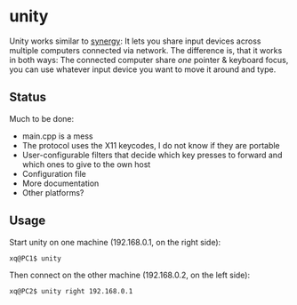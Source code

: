 unity
=====

Unity works similar to [synergy](http://www.synergy-foss.org):
It lets you share input devices across multiple computers
connected via network. The difference is, that it works
in both ways: The connected computer share *one* 
pointer & keyboard focus, you can use whatever input device
you want to move it around and type.

Status
------

Much to be done:

- main.cpp is a mess
- The protocol uses the X11 keycodes, I do not know if they
  are portable
- User-configurable filters that decide which key presses to
  forward and which ones to give to the own host
- Configuration file
- More documentation
- Other platforms?

Usage
-----

Start unity on one machine (192.168.0.1, on the right side):

    xq@PC1$ unity

Then connect on the other machine (192.168.0.2, on the left side):

    xq@PC2$ unity right 192.168.0.1
